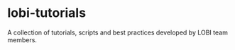 # lobi-tutorials
A collection of tutorials, scripts and best practices developed by LOBI team members.
